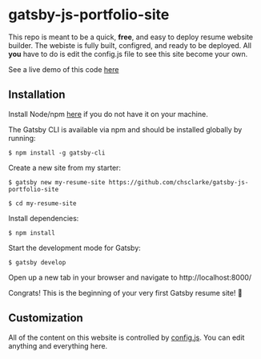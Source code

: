# gatsby-js-portfolio-site

This repo is meant to be a quick, **free**, and easy to deploy resume website builder. The webiste is fully built, configred, and ready to be deployed. All **you** have to do is edit the config.js file to see this site become your own.

See a live demo of this code [here](https://www.chaseclarke.com)

## Installation

Install Node/npm [here](https://www.npmjs.com/get-npm) if you do not have it on your machine.

The Gatsby CLI is available via npm and should be installed globally by running:

`$ npm install -g gatsby-cli`

Create a new site from my starter:

`$ gatsby new my-resume-site https://github.com/chsclarke/gatsby-js-portfolio-site`

`$ cd my-resume-site`

Install dependencies:

`$ npm install`

Start the development mode for Gatsby:

`$ gatsby develop`

Open up a new tab in your browser and navigate to http://localhost:8000/

Congrats! This is the beginning of your very first Gatsby resume site! 🎉

## Customization

All of the content on this website is controlled by [config.js](). You can edit anything and everything here.
